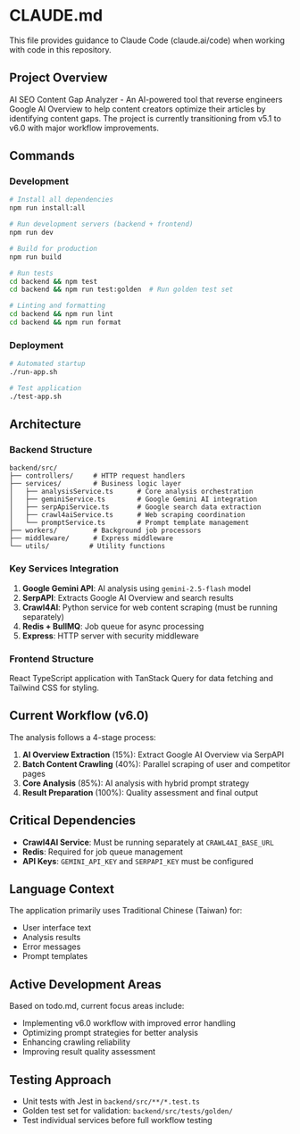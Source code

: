 # CLAUDE.md

This file provides guidance to Claude Code (claude.ai/code) when working with code in this repository.

## Project Overview

AI SEO Content Gap Analyzer - An AI-powered tool that reverse engineers Google AI Overview to help content creators optimize their articles by identifying content gaps. The project is currently transitioning from v5.1 to v6.0 with major workflow improvements.

## Commands

### Development
```bash
# Install all dependencies
npm run install:all

# Run development servers (backend + frontend)
npm run dev

# Build for production
npm run build

# Run tests
cd backend && npm test
cd backend && npm run test:golden  # Run golden test set

# Linting and formatting
cd backend && npm run lint
cd backend && npm run format
```

### Deployment
```bash
# Automated startup
./run-app.sh

# Test application
./test-app.sh
```

## Architecture

### Backend Structure
```
backend/src/
├── controllers/     # HTTP request handlers
├── services/        # Business logic layer
│   ├── analysisService.ts      # Core analysis orchestration
│   ├── geminiService.ts        # Google Gemini AI integration
│   ├── serpApiService.ts       # Google search data extraction
│   ├── crawl4aiService.ts      # Web scraping coordination
│   └── promptService.ts        # Prompt template management
├── workers/         # Background job processors
├── middleware/      # Express middleware
└── utils/          # Utility functions
```

### Key Services Integration
1. **Google Gemini API**: AI analysis using `gemini-2.5-flash` model
2. **SerpAPI**: Extracts Google AI Overview and search results
3. **Crawl4AI**: Python service for web content scraping (must be running separately)
4. **Redis + BullMQ**: Job queue for async processing
5. **Express**: HTTP server with security middleware

### Frontend Structure
React TypeScript application with TanStack Query for data fetching and Tailwind CSS for styling.

## Current Workflow (v6.0)

The analysis follows a 4-stage process:
1. **AI Overview Extraction** (15%): Extract Google AI Overview via SerpAPI
2. **Batch Content Crawling** (40%): Parallel scraping of user and competitor pages
3. **Core Analysis** (85%): AI analysis with hybrid prompt strategy
4. **Result Preparation** (100%): Quality assessment and final output

## Critical Dependencies

- **Crawl4AI Service**: Must be running separately at `CRAWL4AI_BASE_URL`
- **Redis**: Required for job queue management
- **API Keys**: `GEMINI_API_KEY` and `SERPAPI_KEY` must be configured

## Language Context

The application primarily uses Traditional Chinese (Taiwan) for:
- User interface text
- Analysis results
- Error messages
- Prompt templates

## Active Development Areas

Based on todo.md, current focus areas include:
- Implementing v6.0 workflow with improved error handling
- Optimizing prompt strategies for better analysis
- Enhancing crawling reliability
- Improving result quality assessment

## Testing Approach

- Unit tests with Jest in `backend/src/**/*.test.ts`
- Golden test set for validation: `backend/src/tests/golden/`
- Test individual services before full workflow testing
